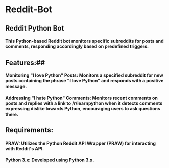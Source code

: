 # Reddit-Bot
## Reddit Python Bot

#### This Python-based Reddit bot monitors specific subreddits for posts and comments, responding accordingly based on predefined triggers.

## Features:##
#### Monitoring "I love Python" Posts: Monitors a specified subreddit for new posts containing the phrase "I love Python" and responds with a positive message.
#### Addressing "I hate Python" Comments: Monitors recent comments on posts and replies with a link to /r/learnpython when it detects comments expressing dislike towards Python, encouraging users to ask questions there.
## Requirements:
#### PRAW: Utilizes the Python Reddit API Wrapper (PRAW) for interacting with Reddit's API.
#### Python 3.x: Developed using Python 3.x.
